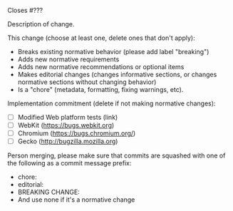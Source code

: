 Closes #???

Description of change.

This change (choose at least one, delete ones that don't apply):

* Breaks existing normative behavior (please add label "breaking")
* Adds new normative requirements
* Adds new normative recommendations or optional items
* Makes editorial changes (changes informative sections, or changes normative sections without changing behavior)
* Is a "chore" (metadata, formatting, fixing warnings, etc).

Implementation commitment (delete if not making normative changes):

* [ ] Modified Web platform tests (link)
* [ ] WebKit (https://bugs.webkit.org)
* [ ] Chromium (https://bugs.chromium.org/)
* [ ] Gecko (http://bugzilla.mozilla.org)

Person merging, please make sure that commits are squashed with one of the following as a commit message prefix:

* chore:
* editorial:
* BREAKING CHANGE:
* And use none if it's a normative change
